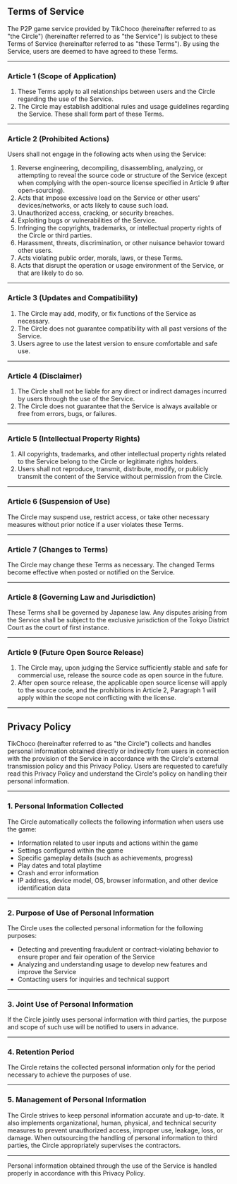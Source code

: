 ## Terms of Service

The P2P game service provided by TikChoco (hereinafter referred to as "the Circle") (hereinafter referred to as "the Service") is subject to these Terms of Service (hereinafter referred to as "these Terms"). By using the Service, users are deemed to have agreed to these Terms.

---

### Article 1 (Scope of Application)

1. These Terms apply to all relationships between users and the Circle regarding the use of the Service.
2. The Circle may establish additional rules and usage guidelines regarding the Service. These shall form part of these Terms.

---

### Article 2 (Prohibited Actions)

Users shall not engage in the following acts when using the Service:

1. Reverse engineering, decompiling, disassembling, analyzing, or attempting to reveal the source code or structure of the Service (except when complying with the open-source license specified in Article 9 after open-sourcing).
2. Acts that impose excessive load on the Service or other users' devices/networks, or acts likely to cause such load.
3. Unauthorized access, cracking, or security breaches.
4. Exploiting bugs or vulnerabilities of the Service.
5. Infringing the copyrights, trademarks, or intellectual property rights of the Circle or third parties.
6. Harassment, threats, discrimination, or other nuisance behavior toward other users.
7. Acts violating public order, morals, laws, or these Terms.
8. Acts that disrupt the operation or usage environment of the Service, or that are likely to do so.

---

### Article 3 (Updates and Compatibility)

1. The Circle may add, modify, or fix functions of the Service as necessary.
2. The Circle does not guarantee compatibility with all past versions of the Service.
3. Users agree to use the latest version to ensure comfortable and safe use.

---

### Article 4 (Disclaimer)

1. The Circle shall not be liable for any direct or indirect damages incurred by users through the use of the Service.
2. The Circle does not guarantee that the Service is always available or free from errors, bugs, or failures.

---

### Article 5 (Intellectual Property Rights)

1. All copyrights, trademarks, and other intellectual property rights related to the Service belong to the Circle or legitimate rights holders.
2. Users shall not reproduce, transmit, distribute, modify, or publicly transmit the content of the Service without permission from the Circle.

---

### Article 6 (Suspension of Use)

The Circle may suspend use, restrict access, or take other necessary measures without prior notice if a user violates these Terms.

---

### Article 7 (Changes to Terms)

The Circle may change these Terms as necessary. The changed Terms become effective when posted or notified on the Service.

---

### Article 8 (Governing Law and Jurisdiction)

These Terms shall be governed by Japanese law. Any disputes arising from the Service shall be subject to the exclusive jurisdiction of the Tokyo District Court as the court of first instance.

---

### Article 9 (Future Open Source Release)

1. The Circle may, upon judging the Service sufficiently stable and safe for commercial use, release the source code as open source in the future.
2. After open source release, the applicable open source license will apply to the source code, and the prohibitions in Article 2, Paragraph 1 will apply within the scope not conflicting with the license.

---

## Privacy Policy

TikChoco (hereinafter referred to as "the Circle") collects and handles personal information obtained directly or indirectly from users in connection with the provision of the Service in accordance with the Circle's external transmission policy and this Privacy Policy.
Users are requested to carefully read this Privacy Policy and understand the Circle's policy on handling their personal information.

---

### 1. Personal Information Collected

The Circle automatically collects the following information when users use the game:

* Information related to user inputs and actions within the game
* Settings configured within the game
* Specific gameplay details (such as achievements, progress)
* Play dates and total playtime
* Crash and error information
* IP address, device model, OS, browser information, and other device identification data

---

### 2. Purpose of Use of Personal Information

The Circle uses the collected personal information for the following purposes:

* Detecting and preventing fraudulent or contract-violating behavior to ensure proper and fair operation of the Service
* Analyzing and understanding usage to develop new features and improve the Service
* Contacting users for inquiries and technical support

---

### 3. Joint Use of Personal Information

If the Circle jointly uses personal information with third parties, the purpose and scope of such use will be notified to users in advance.

---

### 4. Retention Period

The Circle retains the collected personal information only for the period necessary to achieve the purposes of use.

---

### 5. Management of Personal Information

The Circle strives to keep personal information accurate and up-to-date.
It also implements organizational, human, physical, and technical security measures to prevent unauthorized access, improper use, leakage, loss, or damage.
When outsourcing the handling of personal information to third parties, the Circle appropriately supervises the contractors.

---

Personal information obtained through the use of the Service is handled properly in accordance with this Privacy Policy.

